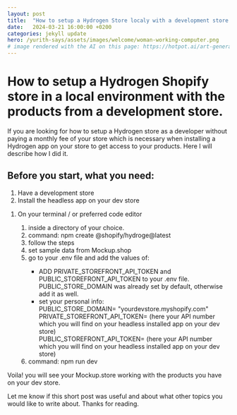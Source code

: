 ```yaml
---
layout: post
title:  "How to setup a Hydrogen Store localy with a development store."
date:   2024-03-21 16:00:00 +0200
categories: jekyll update
hero: /yurith-says/assets/images/welcome/woman-working-computer.png
# image rendered with the AI on this page: https://hotpot.ai/art-generator
---
```


<h1>How to setup a Hydrogen Shopify store in a local environment with the products from a development store.</h1>

If you are looking for how to setup a Hydrogen store as a developer without paying a monthly fee of your store which is necessary when installing a Hydrogen app on your store to get access to your products.  Here I will describe how I did it.

<h2>Before you start, what you need:</h2>

<ol>
    <li>Have a development store</li>
    <li>Install the headless app on your dev store</li>
</ol>

<ol>
    <li>On your terminal / or preferred code editor</li>
        <ol>
            <li>inside a directory of your choice.</li>
            <li>command: npm create @shopify/hydroge@latest </li>
            <li>follow the steps</li>
            <li>set sample data from Mockup.shop</li>
            <li>go to your .env file and add the values of:</li>
            <ul>
                <li>ADD PRIVATE_STOREFRONT_API_TOKEN and PUBLIC_STOREFRONT_API_TOKEN to your .env file. PUBLIC_STORE_DOMAIN was already set by default, otherwise add it as well.</li>
                <li>set your personal info: </br> PUBLIC_STORE_DOMAIN= "yourdevstore.myshopify.com"</br>PRIVATE_STOREFRONT_API_TOKEN= (here your API number which you will find on your headless installed app on your dev store)</br>PUBLIC_STOREFRONT_API_TOKEN= (here your API number which you will find on your headless installed app on your dev store)</li>
            </ul>
            <li>command: npm run dev</li>
        </ol>
</ol>

Voila! you will see your Mockup.store working with the products you have on your dev store.

Let me know if this short post was useful and about what other topics you would like to write about. Thanks for reading.